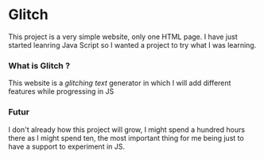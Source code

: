 # Glitch
This project is a very simple website, only one HTML page. I have just started leanring Java Script so I wanted a project to try what I was learning.
### What is Glitch ?
This website is a *glitching text* generator in which I will add different features while progressing in JS
### Futur
I don't already how this project will grow, I might spend a hundred hours there as I might spend ten, the most important thing for me being just to have a support to experiment in JS.

